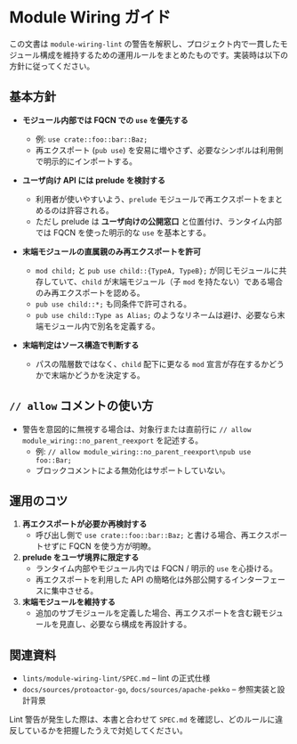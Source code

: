 # Module Wiring ガイド

この文書は `module-wiring-lint` の警告を解釈し、プロジェクト内で一貫したモジュール構成を維持するための運用ルールをまとめたものです。実装時は以下の方針に従ってください。

## 基本方針

- **モジュール内部では FQCN での `use` を優先する**
  - 例: `use crate::foo::bar::Baz;`
  - 再エクスポート (`pub use`) を安易に増やさず、必要なシンボルは利用側で明示的にインポートする。

- **ユーザ向け API には prelude を検討する**
  - 利用者が使いやすいよう、`prelude` モジュールで再エクスポートをまとめるのは許容される。
  - ただし prelude は **ユーザ向けの公開窓口** と位置付け、ランタイム内部では FQCN を使った明示的な `use` を基本とする。

- **末端モジュールの直属親のみ再エクスポートを許可**
  - `mod child;` と `pub use child::{TypeA, TypeB};` が同じモジュールに共存していて、`child` が末端モジュール（子 `mod` を持たない）である場合のみ再エクスポートを認める。
  - `pub use child::*;` も同条件で許可される。
  - `pub use child::Type as Alias;` のようなリネームは避け、必要なら末端モジュール内で別名を定義する。

- **末端判定はソース構造で判断する**
  - パスの階層数ではなく、`child` 配下に更なる `mod` 宣言が存在するかどうかで末端かどうかを決定する。

## `// allow` コメントの使い方

- 警告を意図的に無視する場合は、対象行または直前行に `// allow module_wiring::no_parent_reexport` を記述する。
  - 例: `// allow module_wiring::no_parent_reexport\npub use foo::Bar;`
  - ブロックコメントによる無効化はサポートしていない。

## 運用のコツ

1. **再エクスポートが必要か再検討する**
   - 呼び出し側で `use crate::foo::bar::Baz;` と書ける場合、再エクスポートせずに FQCN を使う方が明瞭。
2. **prelude をユーザ境界に限定する**
   - ランタイム内部やモジュール内では FQCN / 明示的 `use` を心掛ける。
   - 再エクスポートを利用した API の簡略化は外部公開するインターフェースに集中させる。
3. **末端モジュールを維持する**
   - 追加のサブモジュールを定義した場合、再エクスポートを含む親モジュールを見直し、必要なら構成を再設計する。

## 関連資料

- `lints/module-wiring-lint/SPEC.md` – lint の正式仕様
- `docs/sources/protoactor-go`, `docs/sources/apache-pekko` – 参照実装と設計背景

Lint 警告が発生した際は、本書と合わせて `SPEC.md` を確認し、どのルールに違反しているかを把握したうえで対処してください。
